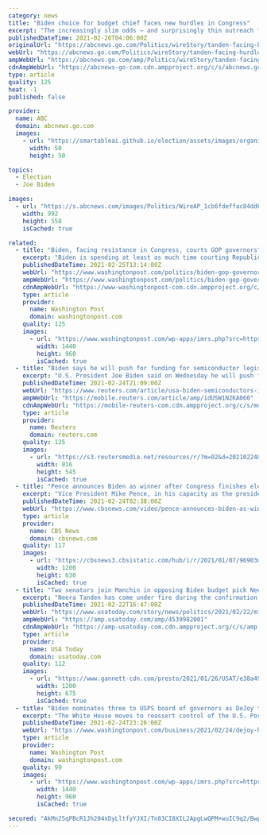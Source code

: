 ```yaml
---
category: news
title: "Biden choice for budget chief faces new hurdles in Congress"
excerpt: "The increasingly slim odds — and surprisingly thin outreach from the White House — for Neera Tanden’s nomination as head of the Office of Management and Budget are raising growing questions about how"
publishedDateTime: 2021-02-26T04:06:00Z
originalUrl: "https://abcnews.go.com/Politics/wireStory/tanden-facing-hurdles-senate-panels-delay-meetings-76085912"
webUrl: "https://abcnews.go.com/Politics/wireStory/tanden-facing-hurdles-senate-panels-delay-meetings-76085912"
ampWebUrl: "https://abcnews.go.com/amp/Politics/wireStory/tanden-facing-hurdles-senate-panels-delay-meetings-76085912"
cdnAmpWebUrl: "https://abcnews-go-com.cdn.ampproject.org/c/s/abcnews.go.com/amp/Politics/wireStory/tanden-facing-hurdles-senate-panels-delay-meetings-76085912"
type: article
quality: 125
heat: -1
published: false

provider:
  name: ABC
  domain: abcnews.go.com
  images:
    - url: "https://smartableai.github.io/election/assets/images/organizations/abcnews.go.com-50x50.jpg"
      width: 50
      height: 50

topics:
  - Election
  - Joe Biden

images:
  - url: "https://s.abcnews.com/images/Politics/WireAP_1cb6fdeffac84dd6b4179796077178c8_16x9_992.jpg"
    width: 992
    height: 558
    isCached: true

related:
  - title: "Biden, facing resistance in Congress, courts GOP governors"
    excerpt: "Biden is spending at least as much time courting Republican governors as he is wooing the senators he needs to pass legislation in Washington."
    publishedDateTime: 2021-02-25T13:14:00Z
    webUrl: "https://www.washingtonpost.com/politics/biden-gop-governors/2021/02/24/93c57e76-76b7-11eb-948d-19472e683521_story.html"
    ampWebUrl: "https://www.washingtonpost.com/politics/biden-gop-governors/2021/02/24/93c57e76-76b7-11eb-948d-19472e683521_story.html?outputType=amp"
    cdnAmpWebUrl: "https://www-washingtonpost-com.cdn.ampproject.org/c/s/www.washingtonpost.com/politics/biden-gop-governors/2021/02/24/93c57e76-76b7-11eb-948d-19472e683521_story.html?outputType=amp"
    type: article
    provider:
      name: Washington Post
      domain: washingtonpost.com
    quality: 125
    images:
      - url: "https://www.washingtonpost.com/wp-apps/imrs.php?src=https://arc-anglerfish-washpost-prod-washpost.s3.amazonaws.com/public/R3R4GDTW3II6XFJXJFQVRTC73E.jpg&w=1440"
        width: 1440
        height: 960
        isCached: true
  - title: "Biden says he will push for funding for semiconductor legislation"
    excerpt: "U.S. President Joe Biden said on Wednesday he will push for funding for semiconductor legislation following a meeting with bipartisan group of lawmakers about supply chain issues."
    publishedDateTime: 2021-02-24T21:09:00Z
    webUrl: "https://www.reuters.com/article/usa-biden-semiconductors-idUSW1N2KA060"
    ampWebUrl: "https://mobile.reuters.com/article/amp/idUSW1N2KA060"
    cdnAmpWebUrl: "https://mobile-reuters-com.cdn.ampproject.org/c/s/mobile.reuters.com/article/amp/idUSW1N2KA060"
    type: article
    provider:
      name: Reuters
      domain: reuters.com
    quality: 125
    images:
      - url: "https://s3.reutersmedia.net/resources/r/?m=02&d=20210224&t=2&i=1552798506&w=&fh=545px&fw=&ll=&pl=&sq=&r=LYNXMPEH1N1LM"
        width: 816
        height: 545
        isCached: true
  - title: "Pence announces Biden as winner after Congress finishes electoral vote count"
    excerpt: "Vice President Mike Pence, in his capacity as the president of the Senate, announced President-elect Joe Biden as the winner of 2020 election after Congress finished counting the Electoral College votes."
    publishedDateTime: 2021-02-24T02:38:00Z
    webUrl: "https://www.cbsnews.com/video/pence-announces-biden-as-winner-after-congress-finishes-electoral-vote-count/"
    type: article
    provider:
      name: CBS News
      domain: cbsnews.com
    quality: 117
    images:
      - url: "https://cbsnews3.cbsistatic.com/hub/i/r/2021/01/07/96903ded-b1a9-4d84-a15f-ea2e517a2a36/thumbnail/1200x630/c99acd2afef2a814aa9ae8a306570843/cbsn-fusion-pence-announces-biden-as-winner-after-congress-finishes-electoral-vote-count-thumbnail-621736-640x360.jpg"
        width: 1200
        height: 630
        isCached: true
  - title: "Two senators join Manchin in opposing Biden budget pick Neera Tanden, putting nomination in peril"
    excerpt: "Neera Tanden has come under fire during the confirmation process for her past tweets and statements criticizing lawmakers on both sides of the aisle."
    publishedDateTime: 2021-02-22T16:47:00Z
    webUrl: "https://www.usatoday.com/story/news/politics/2021/02/22/mitt-romney-susan-collins-oppose-biden-budget-nominee-neera-tanden/4539982001/"
    ampWebUrl: "https://amp.usatoday.com/amp/4539982001"
    cdnAmpWebUrl: "https://amp-usatoday-com.cdn.ampproject.org/c/s/amp.usatoday.com/amp/4539982001"
    type: article
    provider:
      name: USA Today
      domain: usatoday.com
    quality: 112
    images:
      - url: "https://www.gannett-cdn.com/presto/2021/01/26/USAT/e38a4941-b873-41d2-9d50-a260b8e1231e-Double_masking_09.JPG?auto=webp&crop=5746,3232,x1,y237&format=pjpg&width=1200"
        width: 1200
        height: 675
        isCached: true
  - title: "Biden nominates three to USPS board of governors as DeJoy testifies on mail crises"
    excerpt: "The White House moves to reassert control of the U.S. Postal Service as the postmaster general brushes off lawmakers’ calls to resign."
    publishedDateTime: 2021-02-24T23:26:00Z
    webUrl: "https://www.washingtonpost.com/business/2021/02/24/dejoy-hearing-usps-live-updates/"
    type: article
    provider:
      name: Washington Post
      domain: washingtonpost.com
    quality: 99
    images:
      - url: "https://www.washingtonpost.com/wp-apps/imrs.php?src=https://arc-anglerfish-washpost-prod-washpost.s3.amazonaws.com/public/BUWJEQDW2YI6XFEJR562ZVI6OU.jpg&w=1440"
        width: 1440
        height: 960
        isCached: true

secured: "AkMn25qPBcR1Jh204xDyLltfyYJXI/Tn83CI8XIL2ApgLwQPM+wuIC9q2/Bwp7r8jAn2UXoMU9WnYvUBb6yzkm9NtFSlGfQnvnENh0H5A9Yb+aNOzA9VKRoZ5aAnm1KvMzWWctb7Fe+Stptdgg8N0YPeZn1ZVPYhHWEBGdzBC4WENJJ++LFre5EormF0POdyq3jB1JblPkrj7hOp8ujZ3S4MHz6Dv5j1QQSH+is5Uutmsudz6jKIGxc7tMnWP/IyWSiT7cVgkeLuP3f4zh02hISiBC37OI50dgWbZ8mfoTRp6rc16M/GMdv7VGE44QEFZeu533CEZnFePN4wypj9qb+7ZeNVCieF/nPuEp13X9M=;BJoNBRjMZ01RDGlh+J49fQ=="
---
```


